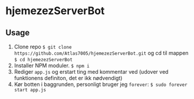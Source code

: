 # hjemezezServerBot
## Usage
1. Clone repo `$ git clone https://github.com/Atlas7005/hjemezezServerBot.git` og cd til mappen `$ cd hjemezezServerBot`
2. Installer NPM moduler. `$ npm i`
3. Rediger `app.js` og erstart ting med kommentar ved (udover ved funktionens definiton, det er ikk nødvendigt)
4. Kør botten i baggrunden, personligt bruger jeg `forever`: `$ sudo forever start app.js`
